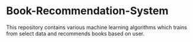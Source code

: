 # Book-Recommendation-System
This repository contains various machine learning algorithms which trains from select data and recommends books based on user.
